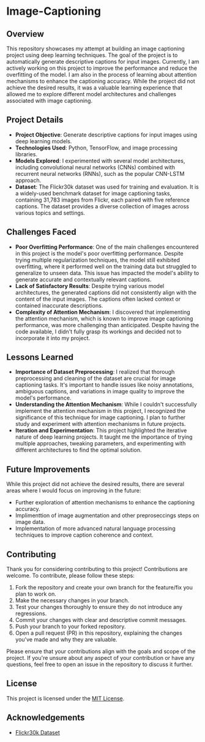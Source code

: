 # Image-Captioning

## Overview
This repository showcases my attempt at building an image captioning project using deep learning techniques. The goal of the project is to automatically generate descriptive captions for input images. Currently, I am actively working on this project to improve the performance and reduce the overfitting of the model. I am also in the process of learning about attention mechanisms to enhance the captioning accuracy. While the project did not achieve the desired results, it was a valuable learning experience that allowed me to explore different model architectures and challenges associated with image captioning.

## Project Details
- **Project Objective**: Generate descriptive captions for input images using deep learning models.
- **Technologies Used**: Python, TensorFlow, and image processing libraries.
- **Models Explored**: I experimented with several model architectures, including convolutional neural networks (CNNs) combined with recurrent neural networks (RNNs), such as the popular CNN-LSTM approach.
- **Dataset**: The Flickr30k dataset was used for training and evaluation. It is a widely-used benchmark dataset for image captioning tasks, containing 31,783 images from Flickr, each paired with five reference captions. The dataset provides a diverse collection of images across various topics and settings.

## Challenges Faced
- **Poor Overfitting Performance**: One of the main challenges encountered in this project is the model's poor overfitting performance. Despite trying multiple regularization techniques, the model still exhibited overfitting, where it performed well on the training data but struggled to generalize to unseen data. This issue has impacted the model's ability to generate accurate and contextually relevant captions.
- **Lack of Satisfactory Results**: Despite trying various model architectures, the generated captions did not consistently align with the content of the input images. The captions often lacked context or contained inaccurate descriptions.
- **Complexity of Attention Mechanism**: I discovered that implementing the attention mechanism, which is known to improve image captioning performance, was more challenging than anticipated. Despite having the code available, I didn't fully grasp its workings and decided not to incorporate it into my project.

## Lessons Learned
- **Importance of Dataset Preprocessing**: I realized that thorough preprocessing and cleaning of the dataset are crucial for image captioning tasks. It's important to handle issues like noisy annotations, ambiguous captions, and variations in image quality to improve the model's performance.
- **Understanding the Attention Mechanism**: While I couldn't successfully implement the attention mechanism in this project, I recognized the significance of this technique for image captioning. I plan to further study and experiment with attention mechanisms in future projects.
- **Iteration and Experimentation**: This project highlighted the iterative nature of deep learning projects. It taught me the importance of trying multiple approaches, tweaking parameters, and experimenting with different architectures to find the optimal solution.

## Future Improvements
While this project did not achieve the desired results, there are several areas where I would focus on improving in the future:
- Further exploration of attention mechanisms to enhance the captioning accuracy.
- Implimenttion of image augmentation and other preproseccings steps on image data.
- Implementation of more advanced natural language processing techniques to improve caption coherence and context.
## Contributing
Thank you for considering contributing to this project! Contributions are welcome. To contribute, please follow these steps:

1. Fork the repository and create your own branch for the feature/fix you plan to work on.
2. Make the necessary changes in your branch.
3. Test your changes thoroughly to ensure they do not introduce any regressions.
4. Commit your changes with clear and descriptive commit messages.
5. Push your branch to your forked repository.
6. Open a pull request (PR) in this repository, explaining the changes you've made and why they are valuable.

Please ensure that your contributions align with the goals and scope of the project. If you're unsure about any aspect of your contribution or have any questions, feel free to open an issue in the repository to discuss it further.

## License
This project is licensed under the [MIT License](LICENSE).

## Acknowledgements
- [Flickr30k Dataset](https://hockenmaier.cs.illinois.edu/DenotationGraph/)
